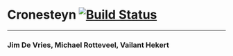 # Cronesteyn [![Build Status](https://travis-ci.org/TheAnarchoX/MonkeyBusiness.svg?branch=DevMinusJim)](https://travis-ci.org/TheAnarchoX/MonkeyBusiness)
---
### Jim De Vries, Michael Rotteveel, Vailant Hekert
